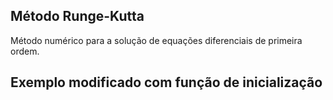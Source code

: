 ## Método Runge-Kutta

Método numérico para a solução de equações diferenciais de primeira ordem.

## Exemplo modificado com função de inicialização

